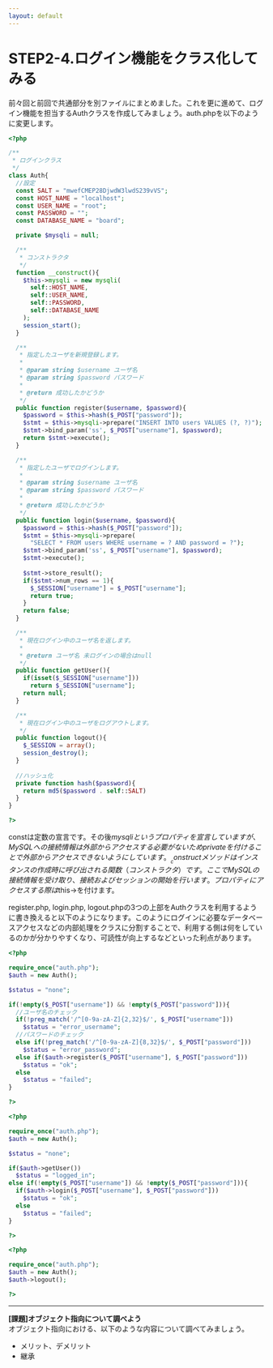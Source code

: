 ```yaml
---
layout: default
---
```

# STEP2-4.ログイン機能をクラス化してみる

前々回と前回で共通部分を別ファイルにまとめました。これを更に進めて、ログイン機能を担当するAuthクラスを作成してみましょう。auth.phpを以下のように変更します。

```php
<?php

/**
 * ログインクラス
 */
class Auth{
  //設定
  const SALT = "mwefCMEP28DjwdW3lwdS239vVS";
  const HOST_NAME = "localhost";
  const USER_NAME = "root";
  const PASSWORD = "";
  const DATABASE_NAME = "board";

  private $mysqli = null;

  /**
   * コンストラクタ
   */
  function __construct(){
    $this->mysqli = new mysqli(
      self::HOST_NAME,
      self::USER_NAME,
      self::PASSWORD,
      self::DATABASE_NAME
    );
    session_start();
  }

  /**
   * 指定したユーザを新規登録します。
   *
   * @param string $username ユーザ名
   * @param string $password パスワード
   *
   * @return 成功したかどうか
   */
  public function register($username, $password){
    $password = $this->hash($_POST["password"]);
    $stmt = $this->mysqli->prepare("INSERT INTO users VALUES (?, ?)");
    $stmt->bind_param('ss', $_POST["username"], $password);
    return $stmt->execute();
  }

  /**
   * 指定したユーザでログインします。
   *
   * @param string $username ユーザ名
   * @param string $password パスワード
   *
   * @return 成功したかどうか
   */
  public function login($username, $password){
    $password = $this->hash($_POST["password"]);
    $stmt = $this->mysqli->prepare(
      "SELECT * FROM users WHERE username = ? AND password = ?");
    $stmt->bind_param('ss', $_POST["username"], $password);
    $stmt->execute();
    
    $stmt->store_result();
    if($stmt->num_rows == 1){
      $_SESSION["username"] = $_POST["username"];
      return true;
    }
    return false;
  }

  /**
   * 現在ログイン中のユーザ名を返します。
   *
   * @return ユーザ名 未ログインの場合はnull
   */
  public function getUser(){
    if(isset($_SESSION["username"]))
      return $_SESSION["username"];
    return null;
  }

  /**
   * 現在ログイン中のユーザをログアウトします。
   */
  public function logout(){
    $_SESSION = array(); 
    session_destroy();
  }
  
  //ハッシュ化
  private function hash($password){
    return md5($password . self::SALT)
  }
}

?>
```

constは定数の宣言です。その後$mysqliというプロパティを宣言していますが、MySQLへの接続情報は外部からアクセスする必要がないためprivateを付けることで外部からアクセスできないようにしています。__constructメソッドはインスタンスの作成時に呼び出される関数（コンストラクタ）です。ここでMySQLの接続情報を受け取り、接続およびセッションの開始を行います。プロパティにアクセスする際は$this->を付けます。

register.php, login.php, logout.phpの3つの上部をAuthクラスを利用するように書き換えると以下のようになります。このようにログインに必要なデータベースアクセスなどの内部処理をクラスに分割することで、利用する側は何をしているのかが分かりやすくなり、可読性が向上するなどといった利点があります。

```php
<?php

require_once("auth.php");
$auth = new Auth();

$status = "none";

if(!empty($_POST["username"]) && !empty($_POST["password"])){
  //ユーザ名のチェック
  if(!preg_match('/^[0-9a-zA-Z]{2,32}$/', $_POST["username"]))
    $status = "error_username";
  //パスワードのチェック
  else if(!preg_match('/^[0-9a-zA-Z]{8,32}$/', $_POST["password"]))
    $status = "error_password";
  else if($auth->register($_POST["username"], $_POST["password"]))
    $status = "ok";
  else
    $status = "failed";
}

?>
```

```php
<?php

require_once("auth.php");
$auth = new Auth();

$status = "none";

if($auth->getUser())
  $status = "logged_in";
else if(!empty($_POST["username"]) && !empty($_POST["password"])){
  if($auth->login($_POST["username"], $_POST["password"]))
    $status = "ok";
  else
    $status = "failed";
}

?>
```

```php
<?php

require_once("auth.php");
$auth = new Auth();
$auth->logout();

?>
```

***

**[課題]オブジェクト指向について調べよう**  
オブジェクト指向における、以下のような内容について調べてみましょう。

* メリット、デメリット
* 継承